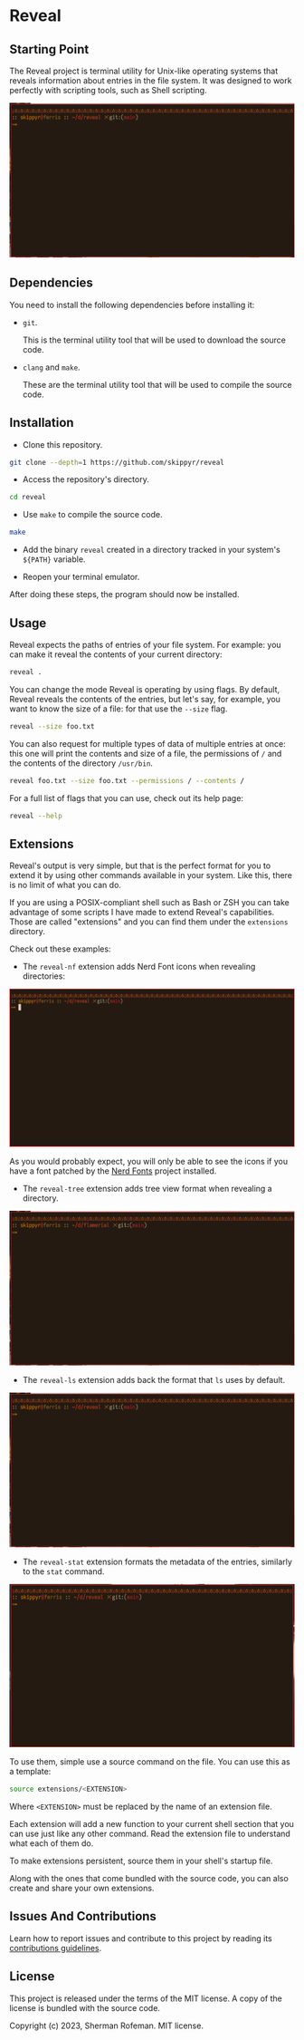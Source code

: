 # Reveal

## Starting Point

The Reveal project is terminal utility for Unix-like operating systems that
reveals information about entries in the file system. It was designed to work
perfectly with scripting tools, such as Shell scripting.

![](images/preview.gif)

## Dependencies

You need to install the following dependencies before installing it:

-   `git`.

    This is the terminal utility tool that will be used to download the
    source code.

-   `clang` and `make`.

    These are the terminal utility tool that will be used to compile the source
    code.

## Installation

-   Clone this repository.

```bash
git clone --depth=1 https://github.com/skippyr/reveal
```

-   Access the repository's directory.

```bash
cd reveal
```

-   Use `make` to compile the source code.

```bash
make
```

-   Add the binary `reveal` created in a directory tracked in your system's
    `${PATH}` variable.

-   Reopen your terminal emulator.

After doing these steps, the program should now be installed.

## Usage

Reveal expects the paths of entries of your file system. For example: you can
make it reveal the contents of your current directory:

```bash
reveal .
```

You can change the mode Reveal is operating by using flags. By default, Reveal
reveals the contents of the entries, but let's say, for example, you want to
know the size of a file: for that use the `--size` flag.

```bash
reveal --size foo.txt
```

You can also request for multiple types of data of multiple entries at once:
this one will print the contents and size of a file, the permissions of `/` and
the contents of the directory `/usr/bin`.

```bash
reveal foo.txt --size foo.txt --permissions / --contents /
```

For a full list of flags that you can use, check out its help page:

```bash
reveal --help
```

## Extensions

Reveal's output is very simple, but that is the perfect format for you to extend
it by using other commands available in your system. Like this, there is no
limit of what you can do.

If you are using a POSIX-compliant shell such as Bash or ZSH you can take
advantage of some scripts I have made to extend Reveal's capabilities.
Those are called "extensions" and you can find them under the `extensions`
directory.

Check out these examples:

-   The `reveal-nf` extension adds Nerd Font icons when revealing
    directories:

![](images/preview_reveal_nf.gif)

As you would probably expect, you will only be able to see the icons if you
have a font patched by the [Nerd Fonts](https://github.com/ryanoasis/nerd-fonts/releases)
project installed.

-   The `reveal-tree` extension adds tree view format when revealing a
    directory.

![](images/preview_reveal_tree.gif)

-   The `reveal-ls` extension adds back the format that `ls` uses by default.

![](images/preview_reveal_ls.gif)

-   The `reveal-stat` extension formats the metadata of the entries, similarly
    to the `stat` command.

![](images/preview_reveal_stat.gif)

To use them, simple use a source command on the file. You can use this as
a template:

```bash
source extensions/<EXTENSION>
```

Where `<EXTENSION>` must be replaced by the name of an extension file.

Each extension will add a new function to your current shell section that you
can use just like any other command. Read the extension file to understand what
each of them do.

To make extensions persistent, source them in your shell's startup file.

Along with the ones that come bundled with the source code, you can also
create and share your own extensions.

## Issues And Contributions

Learn how to report issues and contribute to this project by reading its
[contributions guidelines](https://skippyr.github.io/materials/pages/contributions_guidelines.html).

## License

This project is released under the terms of the MIT license. A copy of the
license is bundled with the source code.

Copyright (c) 2023, Sherman Rofeman. MIT license.
